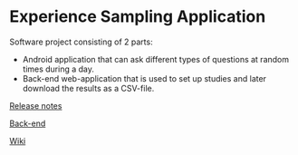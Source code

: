 # Experience Sampling Application

Software project consisting of 2 parts:
* Android application that can ask different types of questions at random times during a day.
* Back-end web-application that is used to set up studies and later download the results as a CSV-file.

[Release notes](https://github.com/everKalle/ExperienceSamplingApplication/wiki/Release-Notes)

[Back-end](http://experiencesampling.herokuapp.com/)

[Wiki](https://github.com/everKalle/ExperienceSamplingApplication/wiki)
